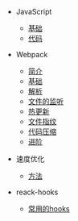 - JavaScript
  - [基础](basic.md)
  - [代码](code.md)

- Webpack
  - [简介](webpack-intro.md)
  - [基础](webpack-basic.md)
  - [解析](webpack-parse.md)
  - [文件的监听](webpack-listen.md)
  - [热更新](webpack-wds.md)
  - [文件指纹](webpack-chunk.md)
  - [代码压缩](webpack-short.md)
  - [进阶](webpack-nextlevel.md)

- 速度优化
  - [方法](speed.md)

- reack-hooks
  - [常用的hooks](hooks.md)